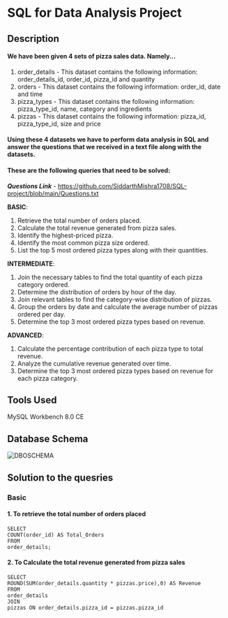 # SQL for Data Analysis Project
## Description
#### We have been given 4 sets of pizza sales data. Namely... 
1. order_details - This dataset contains the following information: order_details_id, 	order_id,	 pizza_id  and  quantity
2. orders - This dataset contains the following information: order_id,	date and time
3. pizza_types - This dataset contains the following information: pizza_type_id,	name,	category and ingredients
4. pizzas - This dataset contains the following information: pizza_id,	pizza_type_id,	size and price
#### Using these 4 datasets we have to perform data analysis in SQL and answer the questions that we received in a text file along with the datasets.
#### These are the following queries that need to be solved:
***Questions Link*** - https://github.com/SiddarthMishra1708/SQL-project/blob/main/Questions.txt

**BASIC**:
1. Retrieve the total number of orders placed.
2. Calculate the total revenue generated from pizza sales.
3. Identify the highest-priced pizza.
4. Identify the most common pizza size ordered.
5. List the top 5 most ordered pizza types along with their quantities.


**INTERMEDIATE**:
1. Join the necessary tables to find the total quantity of each pizza category ordered.
2. Determine the distribution of orders by hour of the day.
3. Join relevant tables to find the category-wise distribution of pizzas.
4. Group the orders by date and calculate the average number of pizzas ordered per day.
5. Determine the top 3 most ordered pizza types based on revenue.

**ADVANCED**:
1. Calculate the percentage contribution of each pizza type to total revenue.
2. Analyze the cumulative revenue generated over time.
3. Determine the top 3 most ordered pizza types based on revenue for each pizza category.

## Tools Used
MySQL Workbench 8.0 CE
## Database Schema
![DBOSCHEMA](https://github.com/SiddarthMishra1708/SQL-project/assets/170062307/67f708fc-9e00-4152-b64e-20d219156deb)
## Solution to the quesries
### Basic
#### 1. To retrieve the total number of orders placed
    SELECT 
    COUNT(order_id) AS Total_Orders
    FROM
    order_details;
#### 2. To Calculate the total revenue generated from pizza sales
    SELECT 
    ROUND(SUM(order_details.quantity * pizzas.price),0) AS Revenue
    FROM
    order_details
    JOIN
    pizzas ON order_details.pizza_id = pizzas.pizza_id       
